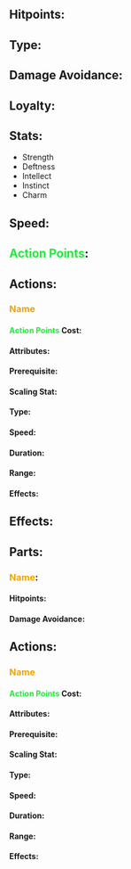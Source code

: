 ## Hitpoints:
## Type:
## Damage Avoidance:
## Loyalty:
## Stats:
- Strength
- Deftness
- Intellect
- Instinct
- Charm
## Speed:
## <span style="font-weight:bold;color:rgb(33, 235, 60)">Action Points</span>:
## Actions:
### <span style="font-weight:bold;color:rgb(240, 164, 0)">Name</span>

#### <span style="font-weight:bold;color:rgb(33, 235, 60)">Action Points</span> Cost:
#### Attributes:
#### Prerequisite: 
#### Scaling Stat:
#### Type:
#### Speed:
#### Duration:
#### Range:
#### Effects:
## Effects:
## Parts:
### <span style="font-weight:bold;color:rgb(240, 164, 0)">Name</span>:
#### Hitpoints:
#### Damage Avoidance:
## Actions:
### <span style="font-weight:bold;color:rgb(240, 164, 0)">Name</span>

#### <span style="font-weight:bold;color:rgb(33, 235, 60)">Action Points</span> Cost:
#### Attributes:
#### Prerequisite: 
#### Scaling Stat:
#### Type:
#### Speed:
#### Duration:
#### Range:
#### Effects: